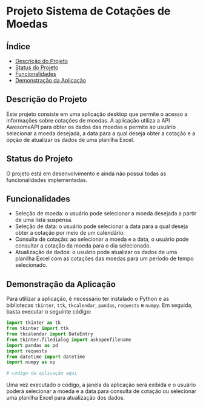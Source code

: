 # Projeto Sistema de Cotações de Moedas

## Índice

* [Descrição do Projeto](#descrição-do-projeto)
* [Status do Projeto](#status-do-projeto)
* [Funcionalidades](#funcionalidades)
* [Demonstração da Aplicação](#demonstração-da-aplicação)

## Descrição do Projeto

Este projeto consiste em uma aplicação desktop que permite o acesso a informações sobre cotações de moedas. A aplicação utiliza a API AwesomeAPI para obter os dados das moedas e permite ao usuário selecionar a moeda desejada, a data para a qual deseja obter a cotação e a opção de atualizar os dados de uma planilha Excel.

## Status do Projeto

O projeto está em desenvolvimento e ainda não possui todas as funcionalidades implementadas.

## Funcionalidades

* Seleção de moeda: o usuário pode selecionar a moeda desejada a partir de uma lista suspensa.
* Seleção de data: o usuário pode selecionar a data para a qual deseja obter a cotação por meio de um calendário.
* Consulta de cotação: ao selecionar a moeda e a data, o usuário pode consultar a cotação da moeda para o dia selecionado.
* Atualização de dados: o usuário pode atualizar os dados de uma planilha Excel com as cotações das moedas para um período de tempo selecionado.

## Demonstração da Aplicação

Para utilizar a aplicação, é necessário ter instalado o Python e as bibliotecas `tkinter`, `ttk`, `tkcalendar`, `pandas`, `requests` e `numpy`. Em seguida, basta executar o seguinte código:

```python
import tkinter as tk
from tkinter import ttk
from tkcalendar import DateEntry
from tkinter.filedialog import askopenfilename
import pandas as pd
import requests
from datetime import datetime
import numpy as np

# código da aplicação aqui
```

Uma vez executado o código, a janela da aplicação será exibida e o usuário poderá selecionar a moeda e a data para consulta de cotação ou selecionar uma planilha Excel para atualização dos dados.
